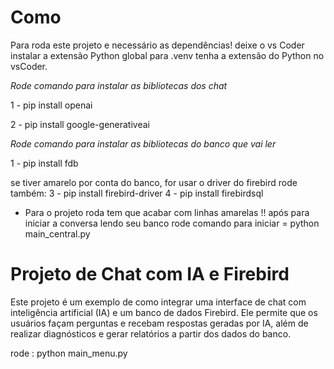 # Como 

Para roda este projeto e necessário as dependências!
deixe o vs Coder instalar a extensão Python global para .venv 
tenha a extensão do Python no vsCoder.

*Rode comando para instalar as bibliotecas dos chat*

1 - pip install openai

2 - pip install google-generativeai

*Rode comando para instalar as bibliotecas do banco que vai ler*

1 - pip install fdb 


se tiver amarelo por conta do banco, for usar o driver do firebird rode também:
 3 -  pip install firebird-driver
 4 -  pip install firebirdsql

- Para o projeto roda tem que acabar com linhas amarelas !!
após para iniciar a conversa lendo seu banco rode comando para iniciar = python main_central.py


# Projeto de Chat com IA e Firebird
Este projeto é um exemplo de como integrar uma interface de chat com inteligência artificial (IA) e um banco de dados Firebird. Ele permite que os usuários façam perguntas e recebam respostas geradas por IA, além de realizar diagnósticos e gerar relatórios a partir dos dados do banco.

rode : python main_menu.py